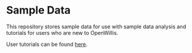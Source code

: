# Sample Data

This repository stores sample data for use with sample data analysis and tutorials for users who are new to OpenWillis. 

User tutorials can be found [here](https://openwillis.brooklyn.health/17483a8fe04780008e92ddd3fb7cc10a?v=dd8fcbbee76049768cfd6e2cc465e09d).
